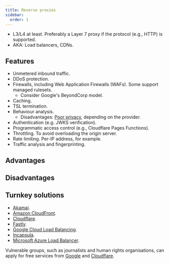 ```yaml
---
title: Reverse proxies
sidebar:
  order: 1
---
```


- L3/L4 at least. Preferably a Layer 7 proxy if the protocol (e.g., HTTP) is supported.
- AKA: Load balancers, CDNs.

## Features

- Unmetered inbound traffic.
- DDoS protection.
- Firewalls, including Web Application Firewalls (WAFs). Some support managed rulesets.
  - Consider Google's BeyondCorp model.
- Caching.
- TSL termination.
- Behaviour analysis.
  - Disadvantages: [Poor privacy](https://www.fastcompany.com/90369697/googles-new-recaptcha-has-a-dark-side), depending on the provider.
- Authentication (e.g. JWKS verification).
- Programmatic access control (e.g., Cloudflare Pages Functions).
- Throttling. To avoid overloading the origin server.
- Rate limiting. Per-IP address, for example.
- Traffic analysis and fingerprinting.

## Advantages

## Disadvantages

## Turnkey solutions

- [Akamai](https://www.akamai.com/).
- [Amazon CloudFront](https://aws.amazon.com/cloudfront/).
- [Cloudflare](https://www.cloudflare.com/).
- [Fastly](https://www.fastly.com/).
- [Google Cloud Load Balancing](https://cloud.google.com/load-balancing/).
- [Incapsula](https://www.incapsula.com/).
- [Microsoft Azure Load Balancer](https://learn.microsoft.com/en-us/azure/load-balancer/).

Vulnerable groups, such as journalists and human rights organisations,
can apply for free services from [Google](https://projectshield.withgoogle.com/) and [Cloudflare](https://www.cloudflare.com/galileo/).
